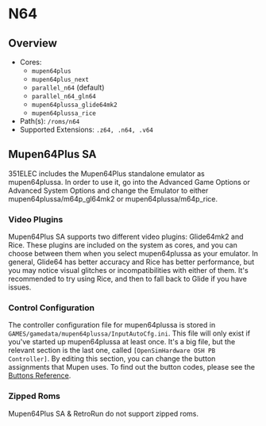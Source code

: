 # N64

## Overview

- Cores:
  - `mupen64plus`
  - `mupen64plus_next`
  - `parallel_n64` (default)
  - `parallel_n64_gln64`
  - `mupen64plussa_glide64mk2`
  - `mupen64plussa_rice`
- Path(s): `/roms/n64`
- Supported Extensions: `.z64, .n64, .v64`

## Mupen64Plus SA

351ELEC includes the Mupen64Plus standalone emulator as mupen64plussa. In order to use it, go into the Advanced Game Options or Advanced System Options and change the Emulator to either mupen64plussa/m64p_gl64mk2 or mupen64plussa/m64p_rice.

### Video Plugins

Mupen64Plus SA supports two different video plugins: Glide64mk2 and Rice. These plugins are included on the system as cores, and you can choose between them when you select mupen64plussa as your emulator. In general, Glide64 has better accuracy and Rice has better performance, but you may notice visual glitches or incompatibilities with either of them. It's recommended to try using Rice, and then to fall back to Glide if you have issues.

### Control Configuration

The controller configuration file for mupen64plussa is stored in `GAMES/gamedata/mupen64plussa/InputAutoCfg.ini`. This file will only exist if you've started up mupen64plussa at least once. It's a big file, but the relevant section is the last one, called `[OpenSimHardware OSH PB Controller]`. By editing this section, you can change the button assignments that Mupen uses. To find out the button codes, please see the [Buttons Reference](Advanced-Topics#buttons-reference).

### Zipped Roms

Mupen64Plus SA & RetroRun do not support zipped roms.
